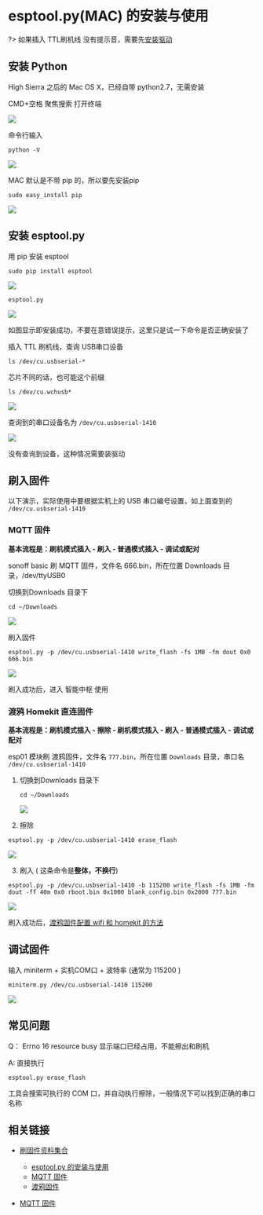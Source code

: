 # esptool.py(MAC) 的安装与使用


?> 如果插入 TTL刷机线 没有提示音，需要先[安装驱动](diy/ttl)



## 安装 Python 

High Sierra 之后的 Mac OS X，已经自带 python2.7，无需安装

CMD+空格 聚焦搜索 打开终端

![](https://ws1.sinaimg.cn/large/007fN5Xegy1fwweqm3w88j311p0h947j.jpg)

命令行输入

```
python -V
```

![](https://ws1.sinaimg.cn/large/007fN5Xegy1fwweudy58oj30ga0a0mxn.jpg)


MAC 默认是不带 pip 的，所以要先安装pip

```
sudo easy_install pip
```

![](https://ws1.sinaimg.cn/large/007fN5Xegy1fwwey1vjgkj30q20huwj2.jpg)


## 安装 esptool.py

用 pip 安装 esptool

```
sudo pip install esptool
```

![](https://ws1.sinaimg.cn/large/007fN5Xegy1fwwf0mdiktj30u00uygw3.jpg)



```
esptool.py
```

![](https://ws1.sinaimg.cn/large/007fN5Xegy1fwwf1laus7j30ka0g8mz1.jpg)

如图显示即安装成功，不要在意错误提示，这里只是试一下命令是否正确安装了


插入 TTL 刷机线，查询 USB串口设备

```
ls /dev/cu.usbserial-*
```

芯片不同的话，也可能这个前缀

```
ls /dev/cu.wchusb*
```


![](https://ws1.sinaimg.cn/large/007fN5Xegy1fxbghe7995j30gy08et9e.jpg)

查询到的串口设备名为 `/dev/cu.usbserial-1410`

![](https://ws1.sinaimg.cn/large/007fN5Xegy1fxbgj3xu1uj310g09275m.jpg)

没有查询到设备，这种情况需要装驱动






##  刷入固件

以下演示，实际使用中要根据实机上的 USB 串口编号设置，如上面查到的 `/dev/cu.usbserial-1410`


### MQTT 固件

**基本流程是：刷机模式插入 - 刷入 - 普通模式插入 - 调试或配对**

 

sonoff basic 刷 MQTT 固件，文件名 666.bin，所在位置 Downloads 目录，/dev/ttyUSB0

切换到Downloads 目录下

```
cd ~/Downloads
```

 ![](https://ws1.sinaimg.cn/large/007fN5Xegy1fwwf8eirlej30e80b0mxj.jpg)




刷入固件

```
esptool.py -p /dev/cu.usbserial-1410 write_flash -fs 1MB -fm dout 0x0 666.bin
```

![](https://ws1.sinaimg.cn/large/007fN5Xegy1fxbgt79ztzj31ay0i6aee.jpg)



刷入成功后，进入 智能中枢 使用


### 渡鸦 Homekit 直连固件


**基本流程是：刷机模式插入 - 擦除 - 刷机模式插入 - 刷入 - 普通模式插入 - 调试或配对**


esp01 模块刷 渡鸦固件，文件名 `777.bin`，所在位置 `Downloads` 目录，串口名 `/dev/cu.usbserial-1410`

1. 切换到Downloads 目录下

   ```
   cd ~/Downloads
   ```

    ![](https://ws1.sinaimg.cn/large/007fN5Xegy1fwwf8eirlej30e80b0mxj.jpg)



2. 擦除

 

```
esptool.py -p /dev/cu.usbserial-1410 erase_flash
```

![](https://ws1.sinaimg.cn/large/007fN5Xegy1fxbh2mipqvj30xa0imgpp.jpg)



3. 刷入 ( 这条命令是**整体，不换行**)

```
esptool.py -p /dev/cu.usbserial-1410 -b 115200 write_flash -fs 1MB -fm dout -ff 40m 0x0 rboot.bin 0x1000 blank_config.bin 0x2000 777.bin
```

![](https://ws1.sinaimg.cn/large/007fN5Xegy1fxbh5jwvhsj31f803idh6.jpg)



 刷入成功后，[渡鸦固件配置 wifi 和 homekit 的方法](/diy/raven) 

 

 

 

## 调试固件

 

输入 miniterm + 实机COM口 + 波特率 (通常为 115200 )

 

```
miniterm.py /dev/cu.usbserial-1410 115200
```


![](https://ws1.sinaimg.cn/large/007fN5Xegy1fxbh8h21q0j30z405ita6.jpg)







## 常见问题


Q： Errno 16 resource busy
显示端口已经占用，不能擦出和刷机


A: 直接执行

```
esptool.py erase_flash
```

工具会搜索可执行的 COM 口，并自动执行擦除，一般情况下可以找到正确的串口名称


## 相关链接


- [刷固件资料集合](/diy/)
    - [esptool.py 的安装与使用](/diy/esptool)
    - [MQTT 固件](/mqtt/)
    - [渡鸦固件](/diy/raven)

- [MQTT 固件](/mqtt/)
